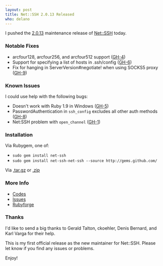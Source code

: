 ```yaml
---
layout: post
title: Net::SSH 2.0.13 Released
who: delano
---
```

  
I pushed the [2.0.13](http://github.com/net-ssh/net-ssh/tree/v2.0.13) maintenance release of [Net::SSH](http://github.com/net-ssh/net-ssh) today. 


### Notable Fixes

* arcfour128, arcfour256, and arcfour512 support ([GH-4]([http://github.com/net-ssh/net-ssh/issues/closed#issue/4))
* Support for specifying a list of hosts in .ssh/config ([GH-6](http://github.com/net-ssh/net-ssh/issues/closed#issue/6))
* Fix for hanging in ServerVersion#negotiate! when using SOCKS5 proxy ([GH-9](http://github.com/net-ssh/net-ssh/issues/closed#issue/9))


### Known Issues

I could use help with the following bugs:

* Doesn't work with Ruby 1.9 in Windows ([GH-5](http://github.com/net-ssh/net-ssh/issues/#issue/5))
* PasswordAuthentication in `ssh_config` excludes all other auth methods ([GH-8](http://github.com/net-ssh/net-ssh/issues/#issue/8))
* Net:SSH problem with `open_channel` ([GH-1](http://github.com/net-ssh/net-ssh/issues/#issue/1))


### Installation ###

Via Rubygem, one of:

* `sudo gem install net-ssh`
* `sudo gem install net-ssh-net-ssh --source http://gems.github.com/`

Via [.tar.gz](http://github.com/net-ssh/net-ssh/tarball/v2.0.13) or [.zip](http://github.com/net-ssh/net-ssh/zipball/v2.0.13)


### More Info ###

* [Codes](http://github.com/net-ssh/net-ssh)
* [Issues](http://github.com/net-ssh/net-ssh/issues)
* [Rubyforge](http://rubyforge.org/projects/net-ssh)


### Thanks ###

I'd like to send a big thanks to Gerald Talton, ckoehler, Denis Bernard, and Karl Varga for their help. 

This is my first official release as the new maintainer for Net::SSH. Please let know if you find any issues or problems. 

Enjoy!
